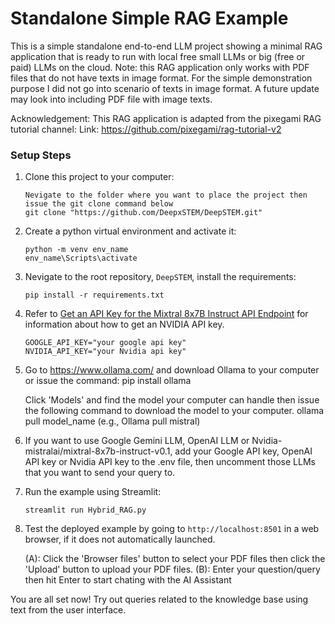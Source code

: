 # Standalone Simple RAG Example

This is a simple standalone end-to-end LLM project showing a minimal RAG application that is ready to run with local free small LLMs or big (free or paid) LLMs on the cloud. 
Note: this RAG application only works with PDF files that do not have texts in image format. For the simple demonstration purpose I did not go into scenario of texts in image format. A future update may look into including PDF file with image texts.

Acknowledgement: This RAG application is adapted from the pixegami RAG tutorial channel:
Link: https://github.com/pixegami/rag-tutorial-v2

### Setup Steps

1. Clone this project to your computer:

   ```comsole
   Nevigate to the folder where you want to place the project then issue the git clone command below
   git clone "https://github.com/DeepxSTEM/DeepSTEM.git"
   
   ```

2. Create a python virtual environment and activate it:

   ```comsole - Replace "env_name" with your desired environment name.
   python -m venv env_name
   env_name\Scripts\activate
   ```

3. Nevigate to the root repository, `DeepSTEM`, install the requirements:

   ```console
   pip install -r requirements.txt
   ```

4. Refer to [Get an API Key for the Mixtral 8x7B Instruct API Endpoint](https://nvidia.github.io/GenerativeAIExamples/latest/api-catalog.html#get-an-api-key-for-the-mixtral-8x7b-instruct-api-endpoint)
   for information about how to get an NVIDIA API key.

   ```.env file
   GOOGLE_API_KEY="your google api key"
   NVIDIA_API_KEY="your Nvidia api key"
   ```

5. Go to https://www.ollama.com/ and download Ollama to your computer or issue the command:
   pip install ollama

   Click 'Models' and find the model your computer can handle then issue the following command to download the model to your computer.
   ollama pull model_name (e.g., Ollama pull mistral)

6. If you want to use Google Gemini LLM, OpenAI LLM or Nvidia-mistralai/mixtral-8x7b-instruct-v0.1, 
   add your Google API key, OpenAI API key or Nvidia API key to the .env file, then uncomment those LLMs that you want to send your query to.

7. Run the example using Streamlit:

   ```console
   streamlit run Hybrid_RAG.py
   ```

8. Test the deployed example by going to `http://localhost:8501` in a web browser, if it does not 
   automatically launched.
   
   (A): Click the 'Browser files' button to select your PDF files then click the 'Upload' button
        to upload your PDF files.
   (B): Enter your question/query then hit Enter to start chating with the AI Assistant

You are all set now! Try out queries related to the knowledge base using text from the user interface.
